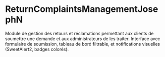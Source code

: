 # ReturnComplaintsManagementJosephN
Module de gestion des retours et réclamations permettant aux clients de soumettre une demande et aux administrateurs de les traiter. Interface avec formulaire de soumission, tableau de bord filtrable, et notifications visuelles (SweetAlert2, badges colorés).
